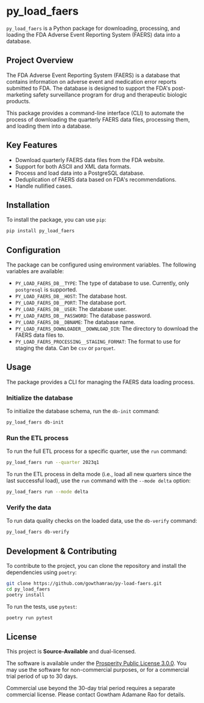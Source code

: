 # py_load_faers

`py_load_faers` is a Python package for downloading, processing, and loading the FDA Adverse Event Reporting System (FAERS) data into a database.

## Project Overview

The FDA Adverse Event Reporting System (FAERS) is a database that contains information on adverse event and medication error reports submitted to FDA. The database is designed to support the FDA's post-marketing safety surveillance program for drug and therapeutic biologic products.

This package provides a command-line interface (CLI) to automate the process of downloading the quarterly FAERS data files, processing them, and loading them into a database.

## Key Features

*   Download quarterly FAERS data files from the FDA website.
*   Support for both ASCII and XML data formats.
*   Process and load data into a PostgreSQL database.
*   Deduplication of FAERS data based on FDA's recommendations.
*   Handle nullified cases.

## Installation

To install the package, you can use `pip`:

```bash
pip install py_load_faers
```

## Configuration

The package can be configured using environment variables. The following variables are available:

*   `PY_LOAD_FAERS_DB__TYPE`: The type of database to use. Currently, only `postgresql` is supported.
*   `PY_LOAD_FAERS_DB__HOST`: The database host.
*   `PY_LOAD_FAERS_DB__PORT`: The database port.
*   `PY_LOAD_FAERS_DB__USER`: The database user.
*   `PY_LOAD_FAERS_DB__PASSWORD`: The database password.
*   `PY_LOAD_FAERS_DB__DBNAME`: The database name.
*   `PY_LOAD_FAERS_DOWNLOADER__DOWNLOAD_DIR`: The directory to download the FAERS data files to.
*   `PY_LOAD_FAERS_PROCESSING__STAGING_FORMAT`: The format to use for staging the data. Can be `csv` or `parquet`.

## Usage

The package provides a CLI for managing the FAERS data loading process.

### Initialize the database

To initialize the database schema, run the `db-init` command:

```bash
py_load_faers db-init
```

### Run the ETL process

To run the full ETL process for a specific quarter, use the `run` command:

```bash
py_load_faers run --quarter 2023q1
```

To run the ETL process in delta mode (i.e., load all new quarters since the last successful load), use the `run` command with the `--mode delta` option:

```bash
py_load_faers run --mode delta
```

### Verify the data

To run data quality checks on the loaded data, use the `db-verify` command:

```bash
py_load_faers db-verify
```

## Development & Contributing

To contribute to the project, you can clone the repository and install the dependencies using `poetry`:

```bash
git clone https://github.com/gowthamrao/py-load-faers.git
cd py_load_faers
poetry install
```

To run the tests, use `pytest`:

```bash
poetry run pytest
```

## License

This project is **Source-Available** and dual-licensed.

The software is available under the [Prosperity Public License 3.0.0](LICENSE). You may use the software for non-commercial purposes, or for a commercial trial period of up to 30 days.

Commercial use beyond the 30-day trial period requires a separate commercial license. Please contact Gowtham Adamane Rao for details.
